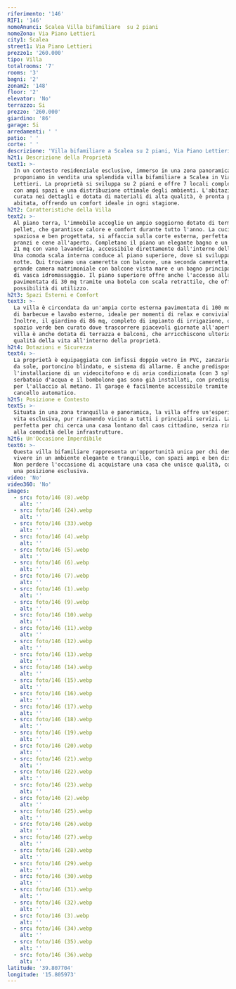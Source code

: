 ```yaml
---
riferimento: '146'
RIF1: '146'
nomeAnunci: Scalea Villa bifamiliare  su 2 piani
nomeZona: Via Piano Lettieri
city1: Scalea
street1: Via Piano Lettieri
prezzo1: '260.000'
tipo: Villa
totalrooms: '7'
rooms: '3'
bagni: '2'
zonam2: '148'
floor: '2'
elevator: 'No'
terrazzo: Si
prezzo: '260.000'
giardino: '86'
garage: Si
arredamenti: ' '
patio: ' '
corte: ' '
descrizione: 'Villa bifamiliare a Scalea su 2 piani, Via Piano Lettieri'
h2t1: Descrizione della Proprietà
text1: >-
  In un contesto residenziale esclusivo, immerso in una zona panoramica,
  proponiamo in vendita una splendida villa bifamiliare a Scalea in Via Piano
  Lettieri. La proprietà si sviluppa su 2 piani e offre 7 locali complessivi,
  con ampi spazi e una distribuzione ottimale degli ambienti. L'abitazione,
  curata nei dettagli e dotata di materiali di alta qualità, è pronta per essere
  abitata, offrendo un comfort ideale in ogni stagione.
h2t2: Caratteristiche della Villa
text2: >-
  Al piano terra, l'immobile accoglie un ampio soggiorno dotato di termocamino a
  pellet, che garantisce calore e comfort durante tutto l'anno. La cucina,
  spaziosa e ben progettata, si affaccia sulla corte esterna, perfetta per
  pranzi e cene all'aperto. Completano il piano un elegante bagno e un garage di
  21 mq con vano lavanderia, accessibile direttamente dall'interno della casa.
  Una comoda scala interna conduce al piano superiore, dove si sviluppa la zona
  notte. Qui troviamo una cameretta con balcone, una seconda cameretta, una
  grande camera matrimoniale con balcone vista mare e un bagno principale dotato
  di vasca idromassaggio. Il piano superiore offre anche l'accesso alla soffitta
  pavimentata di 30 mq tramite una botola con scala retrattile, che offre ampie
  possibilità di utilizzo.
h2t3: Spazi Esterni e Comfort
text3: >-
  La villa è circondata da un'ampia corte esterna pavimentata di 100 mq, dotata
  di barbecue e lavabo esterno, ideale per momenti di relax e convivialità.
  Inoltre, il giardino di 86 mq, completo di impianto di irrigazione, offre uno
  spazio verde ben curato dove trascorrere piacevoli giornate all'aperto. La
  villa è anche dotata di terrazza e balconi, che arricchiscono ulteriormente la
  qualità della vita all'interno della proprietà.
h2t4: Dotazioni e Sicurezza
text4: >-
  La proprietà è equipaggiata con infissi doppio vetro in PVC, zanzariere, tende
  da sole, portoncino blindato, e sistema di allarme. È anche predisposta per
  l'installazione di un videocitofono e di aria condizionata (con 3 split). Il
  serbatoio d'acqua e il bombolone gas sono già installati, con predisposizione
  per l'allaccio al metano. Il garage è facilmente accessibile tramite un comodo
  cancello automatico.
h2t5: Posizione e Contesto
text5: >-
  Situata in una zona tranquilla e panoramica, la villa offre un'esperienza di
  vita esclusiva, pur rimanendo vicino a tutti i principali servizi. La zona è
  perfetta per chi cerca una casa lontano dal caos cittadino, senza rinunciare
  alla comodità delle infrastrutture.
h2t6: Un'Occasione Imperdibile
text6: >-
  Questa villa bifamiliare rappresenta un'opportunità unica per chi desidera
  vivere in un ambiente elegante e tranquillo, con spazi ampi e ben distribuiti.
  Non perdere l'occasione di acquistare una casa che unisce qualità, comfort e
  una posizione esclusiva.
video: 'No'
video360: 'No'
images:
  - src: foto/146 (8).webp
    alt: ''
  - src: foto/146 (24).webp
    alt: ''
  - src: foto/146 (33).webp
    alt: ''
  - src: foto/146 (4).webp
    alt: ''
  - src: foto/146 (5).webp
    alt: ''
  - src: foto/146 (6).webp
    alt: ''
  - src: foto/146 (7).webp
    alt: ''
  - src: foto/146 (1).webp
    alt: ''
  - src: foto/146 (9).webp
    alt: ''
  - src: foto/146 (10).webp
    alt: ''
  - src: foto/146 (11).webp
    alt: ''
  - src: foto/146 (12).webp
    alt: ''
  - src: foto/146 (13).webp
    alt: ''
  - src: foto/146 (14).webp
    alt: ''
  - src: foto/146 (15).webp
    alt: ''
  - src: foto/146 (16).webp
    alt: ''
  - src: foto/146 (17).webp
    alt: ''
  - src: foto/146 (18).webp
    alt: ''
  - src: foto/146 (19).webp
    alt: ''
  - src: foto/146 (20).webp
    alt: ''
  - src: foto/146 (21).webp
    alt: ''
  - src: foto/146 (22).webp
    alt: ''
  - src: foto/146 (23).webp
    alt: ''
  - src: foto/146 (2).webp
    alt: ''
  - src: foto/146 (25).webp
    alt: ''
  - src: foto/146 (26).webp
    alt: ''
  - src: foto/146 (27).webp
    alt: ''
  - src: foto/146 (28).webp
    alt: ''
  - src: foto/146 (29).webp
    alt: ''
  - src: foto/146 (30).webp
    alt: ''
  - src: foto/146 (31).webp
    alt: ''
  - src: foto/146 (32).webp
    alt: ''
  - src: foto/146 (3).webp
    alt: ''
  - src: foto/146 (34).webp
    alt: ''
  - src: foto/146 (35).webp
    alt: ''
  - src: foto/146 (36).webp
    alt: ''
latitude: '39.807704'
longitude: '15.805973'
---
```


